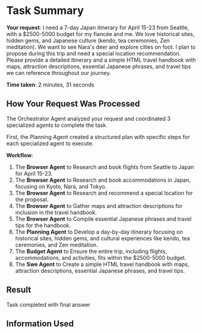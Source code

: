 # Task Summary

**Your request**: I need a 7-day Japan itinerary for April 15-23 from Seattle, with a $2500-5000 budget for my fiancée and me. We love historical sites, hidden gems, and Japanese culture (kendo, tea ceremonies, Zen meditation). We want to see Nara's deer and explore cities on foot. I plan to propose during this trip and need a special location recommendation. Please provide a detailed itinerary and a simple HTML travel handbook with maps, attraction descriptions, essential Japanese phrases, and travel tips we can reference throughout our journey.

**Time taken**: 2 minutes, 31 seconds

## How Your Request Was Processed

The Orchestrator Agent analyzed your request and coordinated 3 specialized agents to complete the task.

First, the Planning Agent created a structured plan with specific steps for each specialized agent to execute.

**Workflow**:

1. The **Browser Agent** to Research and book flights from Seattle to Japan for April 15-23.
2. The **Browser Agent** to Research and book accommodations in Japan, focusing on Kyoto, Nara, and Tokyo.
3. The **Browser Agent** to Research and recommend a special location for the proposal.
4. The **Browser Agent** to Gather maps and attraction descriptions for inclusion in the travel handbook.
5. The **Browser Agent** to Compile essential Japanese phrases and travel tips for the handbook.
6. The **Planning Agent** to Develop a day-by-day itinerary focusing on historical sites, hidden gems, and cultural experiences like kendo, tea ceremonies, and Zen meditation.
7. The **Budget Agent** to Ensure the entire trip, including flights, accommodations, and activities, fits within the $2500-5000 budget.
8. The **Swe Agent** to Create a simple HTML travel handbook with maps, attraction descriptions, essential Japanese phrases, and travel tips.

## Result

Task completed with final answer

## Information Used

